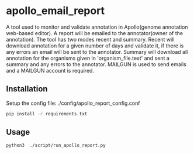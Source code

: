 # apollo_email_report
A tool used to monitor and validate annotation in Apollo(genome annotation web-based editor). A report will be emailed to the annotator(owner of the annotation).
The tool has two modes recent and summary. Recent will download annotation for a given number of days and validate it, if there is any errors an email will be sent to the annotator.
Summary will download all annotation for the organisms given in 'organism_file.text' and sent a summary and any errors to the annotator. MAILGUN is used to send emails and a MAILGUN account is required.

## Installation
Setup the config file: ./config/apollo_report_config.conf

```bash
pip install -r requirements.txt
```

## Usage
```bash
python3  ./script/run_apollo_report.py
```
